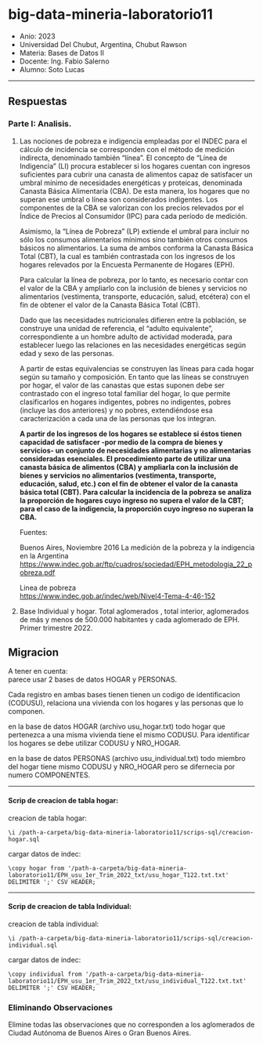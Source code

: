 # big-data-mineria-laboratorio11

* Anio: 2023
* Universidad Del Chubut, Argentina, Chubut Rawson 
* Materia: Bases de Datos II
* Docente: Ing. Fabio Salerno
* Alumno: Soto Lucas
  
---

## Respuestas

### Parte I: Analisis.

1. 
   Las nociones de pobreza e indigencia empleadas por el INDEC para el cálculo de incidencia se corresponden con el método de medición indirecta, denominado también “línea”. El concepto de “Línea de Indigencia” (LI) procura establecer si los hogares cuentan con ingresos suficientes para cubrir una canasta de alimentos capaz de satisfacer un umbral mínimo de necesidades energéticas y proteicas, denominada Canasta Básica Alimentaria (CBA). De esta manera, los hogares que no superan ese umbral o línea son considerados indigentes. Los componentes de la CBA se valorizan con los precios relevados por el Índice de Precios al Consumidor (IPC) para cada período de medición.

   Asimismo, la “Línea de Pobreza” (LP) extiende el umbral para incluir no sólo los consumos alimentarios mínimos sino también otros consumos básicos no alimentarios. La suma de ambos conforma la Canasta Básica Total (CBT), la cual es también contrastada con los ingresos de los hogares relevados por la Encuesta Permanente de Hogares (EPH).

   Para calcular la línea de pobreza, por lo tanto, es necesario contar con el valor de la CBA y ampliarlo con la inclusión de bienes y servicios no alimentarios (vestimenta, transporte, educación, salud, etcétera) con el fin de obtener el valor de la Canasta Básica Total (CBT).

   Dado que las necesidades nutricionales difieren entre la población, se construye una unidad de referencia, el “adulto equivalente”, correspondiente a un hombre adulto de actividad moderada, para establecer luego las relaciones en las necesidades energéticas según edad y sexo de las personas. 
   
    A partir de estas equivalencias se construyen las líneas para cada hogar según su tamaño y composición. En tanto que las líneas se construyen por hogar, el valor de las canastas que estas suponen debe ser contrastado con el ingreso total familiar del hogar, lo que permite clasificarlos en hogares indigentes, pobres no indigentes, pobres (incluye las dos anteriores) y no pobres, extendiéndose esa caracterización a cada una de las personas que los integran.


    **A partir de los ingresos de los hogares se establece si éstos tienen capacidad de satisfacer -por medio de la compra de bienes y servicios- un conjunto de necesidades alimentarias y no alimentarias consideradas esenciales. El procedimiento parte de utilizar una canasta básica de alimentos (CBA) y ampliarla con la inclusión de bienes y servicios no alimentarios (vestimenta, transporte, educación, salud, etc.) con el fin de obtener el valor de la canasta básica total (CBT).
    Para calcular la incidencia de la pobreza se analiza la proporción de hogares cuyo ingreso no supera el valor de la CBT; para el caso de la indigencia, la proporción cuyo ingreso no superan la CBA.**

    Fuentes:

    Buenos Aires, Noviembre 2016
    La medición de la pobreza y la indigencia en la Argentina  
    https://www.indec.gob.ar/ftp/cuadros/sociedad/EPH_metodologia_22_pobreza.pdf  

    Linea de pobreza  
    https://www.indec.gob.ar/indec/web/Nivel4-Tema-4-46-152  


2.     
    Base Individual y hogar. Total aglomerados , total interior, aglomerados de más y menos de 500.000 habitantes y cada aglomerado de EPH.
    Primer trimestre 2022.

## Migracion

A tener en cuenta:  
parece usar 2 bases de datos HOGAR y PERSONAS.  

Cada registro en ambas bases tienen tienen un codigo de identificacion (CODUSU), relaciona una vivienda con los hogares y las personas que lo componen.

en la base de datos HOGAR (archivo usu_hogar.txt) todo hogar que pertenezca a una misma vivienda tiene el mismo CODUSU. Para identificar los hogares se debe utilizar CODUSU y NRO_HOGAR.

en la base de datos PERSONAS (archivo usu_individual.txt) todo miembro del hogar tiene mismo CODUSU y NRO_HOGAR pero se difernecia por numero COMPONENTES.

--- 

#### Scrip de creacion de tabla hogar:

creacion de tabla hogar:  
```
\i /path-a-carpeta/big-data-mineria-laboratorio11/scrips-sql/creacion-hogar.sql  
``` 


cargar datos de indec:  
```
\copy hogar from '/path-a-carpeta/big-data-mineria-laboratorio11/EPH_usu_1er_Trim_2022_txt/usu_hogar_T122.txt.txt' DELIMITER ';' CSV HEADER;
```

---

#### Scrip de creacion de tabla Individual: 

creacion de tabla individual:  
```
\i /path-a-carpeta/big-data-mineria-laboratorio11/scrips-sql/creacion-individual.sql  
``` 


cargar datos de indec:  
```
\copy individual from '/path-a-carpeta/big-data-mineria-laboratorio11/EPH_usu_1er_Trim_2022_txt/usu_individual_T122.txt.txt' DELIMITER ';' CSV HEADER;
```

### Eliminando Observaciones

Elimine todas las observaciones que no corresponden a los aglomerados de Ciudad Autónoma de Buenos Aires o Gran Buenos Aires.

